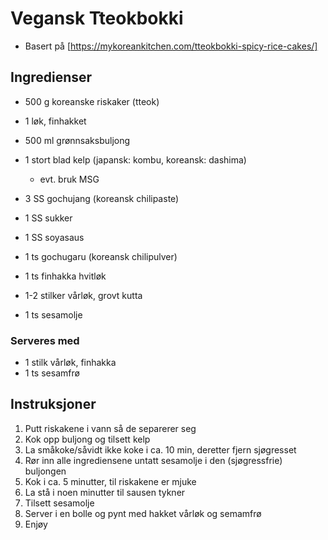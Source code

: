 # Vegansk Tteokbokki
* Basert på [https://mykoreankitchen.com/tteokbokki-spicy-rice-cakes/]

## Ingredienser
* 500 g koreanske riskaker (tteok)
* 1 løk, finhakket
* 500 ml grønnsaksbuljong
* 1 stort blad kelp (japansk: kombu, koreansk: dashima)
    * evt. bruk MSG

* 3 SS gochujang (koreansk chilipaste)
* 1 SS sukker
* 1 SS soyasaus
* 1 ts gochugaru (koreansk chilipulver)
* 1 ts finhakka hvitløk
* 1-2 stilker vårløk, grovt kutta

* 1 ts sesamolje

### Serveres med
* 1 stilk vårløk, finhakka
* 1 ts sesamfrø

## Instruksjoner
1. Putt riskakene i vann så de separerer seg
2. Kok opp buljong og tilsett kelp
3. La småkoke/såvidt ikke koke i ca. 10 min, deretter fjern sjøgresset
4. Rør inn alle ingrediensene untatt sesamolje i den (sjøgressfrie) buljongen
5. Kok i ca. 5 minutter, til riskakene er mjuke
6. La stå i noen minutter til sausen tykner
7. Tilsett sesamolje
8. Server i en bolle og pynt med hakket vårløk og semamfrø
9. Enjøy
